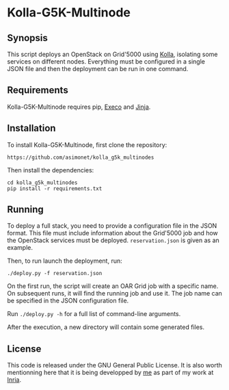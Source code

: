 # Kolla-G5K-Multinode
## Synopsis
This script deploys an OpenStack on Grid'5000 using [Kolla](https://wiki.openstack.org/wiki/Kolla),
isolating some services on different nodes. Everything must be configured in a single JSON file
and then the deployment can be run in one command.

## Requirements
Kolla-G5K-Multinode requires pip, [Execo](http://execo.gforge.inria.fr/) and [Jinja](http://jinja.pocoo.org/).

## Installation
To install Kolla-G5K-Multinode, first clone the repository:
```
https://github.com/asimonet/kolla_g5k_multinodes
```

Then install the dependencies:
```
cd kolla_g5k_multinodes
pip install -r requirements.txt
```

## Running
To deploy a full stack, you need to provide a configuration file in the JSON format. This
file must include information about the Grid'5000 job and how the OpenStack services must
be deployed. `reservation.json` is given as an example.

Then, to run launch the deployment, run:
```
./deploy.py -f reservation.json
```

On the first run, the script will create an OAR Grid job with a specific name. On subsequent
runs, it will find the running job and use it. The job name can be specified in the JSON
configuration file.

Run `./deploy.py -h` for a full list of command-line arguments.

After the execution, a new directory will contain some generated files.

## License
This code is released under the GNU General Public License. It is also worth
mentionning here that it is being developped by [me](http://www.anthony-simonet.fr)
as part of my work at [Inria](http://www.inria.fr).
